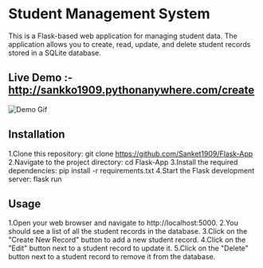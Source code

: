 # Student Management System

 This is a Flask-based web application for managing student data. The application allows you to create, read, update, and delete student      records stored in a SQLite database.

## Live Demo :- http://sankko1909.pythonanywhere.com/create

![Demo Gif](https://github.com/Sanket1909/Flask-App/blob/master/crudvideo.gif)

## Installation

 1.Clone this repository: git clone https://github.com/Sanket1909/Flask-App
 2.Navigate to the project directory: cd Flask-App
 3.Install the required dependencies: pip install -r requirements.txt
 4.Start the Flask development server: flask run

## Usage

 1.Open your web browser and navigate to http://localhost:5000.
 2.You should see a list of all the student records in the database.
 3.Click on the "Create New Record" button to add a new student record.
 4.Click on the "Edit" button next to a student record to update it.
 5.Click on the "Delete" button next to a student record to remove it from the database.
